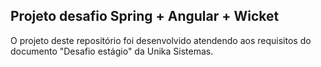 ## Projeto desafio Spring + Angular + Wicket

O projeto deste repositório foi desenvolvido atendendo aos requisitos do documento "Desafio estágio" da Unika Sistemas.